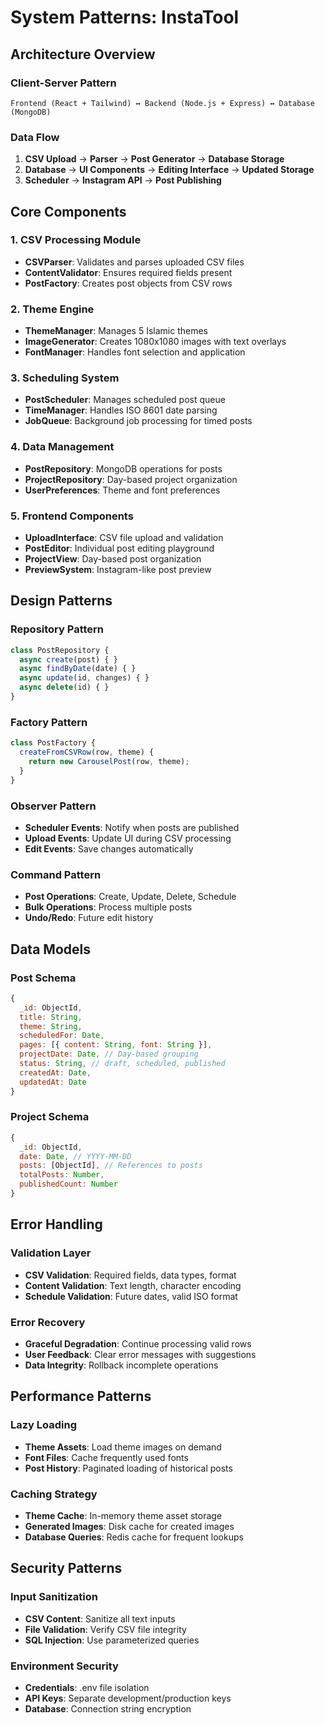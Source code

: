 # System Patterns: InstaTool

## Architecture Overview

### Client-Server Pattern
```
Frontend (React + Tailwind) ↔ Backend (Node.js + Express) ↔ Database (MongoDB)
```

### Data Flow
1. **CSV Upload** → **Parser** → **Post Generator** → **Database Storage**
2. **Database** → **UI Components** → **Editing Interface** → **Updated Storage**
3. **Scheduler** → **Instagram API** → **Post Publishing**

## Core Components

### 1. CSV Processing Module
- **CSVParser**: Validates and parses uploaded CSV files
- **ContentValidator**: Ensures required fields present
- **PostFactory**: Creates post objects from CSV rows

### 2. Theme Engine
- **ThemeManager**: Manages 5 Islamic themes
- **ImageGenerator**: Creates 1080x1080 images with text overlays
- **FontManager**: Handles font selection and application

### 3. Scheduling System
- **PostScheduler**: Manages scheduled post queue
- **TimeManager**: Handles ISO 8601 date parsing
- **JobQueue**: Background job processing for timed posts

### 4. Data Management
- **PostRepository**: MongoDB operations for posts
- **ProjectRepository**: Day-based project organization
- **UserPreferences**: Theme and font preferences

### 5. Frontend Components
- **UploadInterface**: CSV file upload and validation
- **PostEditor**: Individual post editing playground
- **ProjectView**: Day-based post organization
- **PreviewSystem**: Instagram-like post preview

## Design Patterns

### Repository Pattern
```javascript
class PostRepository {
  async create(post) { }
  async findByDate(date) { }
  async update(id, changes) { }
  async delete(id) { }
}
```

### Factory Pattern
```javascript
class PostFactory {
  createFromCSVRow(row, theme) {
    return new CarouselPost(row, theme);
  }
}
```

### Observer Pattern
- **Scheduler Events**: Notify when posts are published
- **Upload Events**: Update UI during CSV processing
- **Edit Events**: Save changes automatically

### Command Pattern
- **Post Operations**: Create, Update, Delete, Schedule
- **Bulk Operations**: Process multiple posts
- **Undo/Redo**: Future edit history

## Data Models

### Post Schema
```javascript
{
  _id: ObjectId,
  title: String,
  theme: String,
  scheduledFor: Date,
  pages: [{ content: String, font: String }],
  projectDate: Date, // Day-based grouping
  status: String, // draft, scheduled, published
  createdAt: Date,
  updatedAt: Date
}
```

### Project Schema
```javascript
{
  _id: ObjectId,
  date: Date, // YYYY-MM-DD
  posts: [ObjectId], // References to posts
  totalPosts: Number,
  publishedCount: Number
}
```

## Error Handling

### Validation Layer
- **CSV Validation**: Required fields, data types, format
- **Content Validation**: Text length, character encoding
- **Schedule Validation**: Future dates, valid ISO format

### Error Recovery
- **Graceful Degradation**: Continue processing valid rows
- **User Feedback**: Clear error messages with suggestions
- **Data Integrity**: Rollback incomplete operations

## Performance Patterns

### Lazy Loading
- **Theme Assets**: Load theme images on demand
- **Font Files**: Cache frequently used fonts
- **Post History**: Paginated loading of historical posts

### Caching Strategy
- **Theme Cache**: In-memory theme asset storage
- **Generated Images**: Disk cache for created images
- **Database Queries**: Redis cache for frequent lookups

## Security Patterns

### Input Sanitization
- **CSV Content**: Sanitize all text inputs
- **File Validation**: Verify CSV file integrity
- **SQL Injection**: Use parameterized queries

### Environment Security
- **Credentials**: .env file isolation
- **API Keys**: Separate development/production keys
- **Database**: Connection string encryption